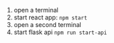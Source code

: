 1. open a terminal
2. start react app: `npm start`
3. open a second terminal
4. start flask api `npm run start-api`
